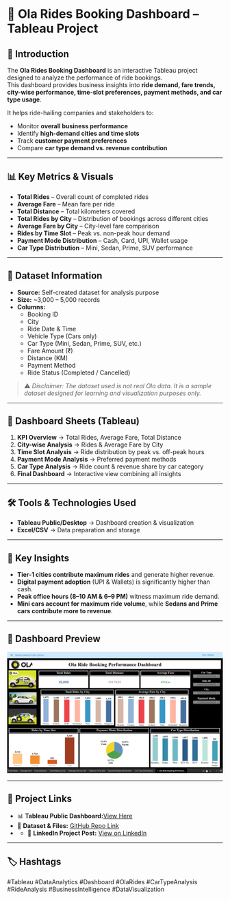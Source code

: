 # 🚖 Ola Rides Booking Dashboard – Tableau Project  

## 📍 Introduction  
The **Ola Rides Booking Dashboard** is an interactive Tableau project designed to analyze the performance of ride bookings.  
This dashboard provides business insights into **ride demand, fare trends, city-wise performance, time-slot preferences, payment methods, and car type usage**.  

It helps ride-hailing companies and stakeholders to:  
- Monitor **overall business performance**  
- Identify **high-demand cities and time slots**  
- Track **customer payment preferences**  
- Compare **car type demand vs. revenue contribution**  

---
## 📊 Key Metrics & Visuals  
- **Total Rides** – Overall count of completed rides  
- **Average Fare** – Mean fare per ride  
- **Total Distance** – Total kilometers covered  
- **Total Rides by City** – Distribution of bookings across different cities  
- **Average Fare by City** – City-level fare comparison  
- **Rides by Time Slot** – Peak vs. non-peak hour demand  
- **Payment Mode Distribution** – Cash, Card, UPI, Wallet usage  
- **Car Type Distribution** – Mini, Sedan, Prime, SUV performance  

---
## 📂 Dataset Information  
- **Source:** Self-created dataset for analysis purpose  
- **Size:** ~3,000 – 5,000 records  
- **Columns:**  
  - Booking ID  
  - City  
  - Ride Date & Time  
  - Vehicle Type (Cars only)  
  - Car Type (Mini, Sedan, Prime, SUV, etc.)  
  - Fare Amount (₹)  
  - Distance (KM)  
  - Payment Method  
  - Ride Status (Completed / Cancelled)  

> ⚠️ *Disclaimer: The dataset used is not real Ola data. It is a sample dataset designed for learning and visualization purposes only.*  

---
## 📑 Dashboard Sheets (Tableau)  
1. **KPI Overview** → Total Rides, Average Fare, Total Distance  
2. **City-wise Analysis** → Rides & Average Fare by City  
3. **Time Slot Analysis** → Ride distribution by peak vs. off-peak hours  
4. **Payment Mode Analysis** → Preferred payment methods  
5. **Car Type Analysis** → Ride count & revenue share by car category  
6. **Final Dashboard** → Interactive view combining all insights  

---
## 🛠 Tools & Technologies Used  
- **Tableau Public/Desktop** → Dashboard creation & visualization  
- **Excel/CSV** → Data preparation and storage  

---
## 🎯 Key Insights  
- **Tier-1 cities contribute maximum rides** and generate higher revenue.  
- **Digital payment adoption** (UPI & Wallets) is significantly higher than cash.  
- **Peak office hours (8–10 AM & 6–9 PM)** witness maximum ride demand.  
- **Mini cars account for maximum ride volume**, while **Sedans and Prime cars contribute more to revenue**.  
---
## 📸 Dashboard Preview  
![Ola Rides Booking Dashboard](https://github.com/Shrutika021/Ola-Rides-Booking-Dashboard/blob/main/2025-09-04.png?raw=true)

---
## 🔗 Project Links  
- 📊 **Tableau Public Dashboard:**[View Here](https://public.tableau.com/app/profile/shrutika.kamble8693/viz/OlaRidesBookingDashboard/OlaRideBookingPerformanceDashboard?publish=yes)
- 📂 **Dataset & Files:** [GitHub Repo Link](https://github.com/YourUsername/Ola-Rides-Booking-Dashboard)
- - 🔗 **LinkedIn Project Post:** [View on LinkedIn](https://www.linkedin.com/in/shrutika-kamble-9522221ab)  
---

## 🏷 Hashtags  
#Tableau #DataAnalytics #Dashboard #OlaRides #CarTypeAnalysis #RideAnalysis #BusinessIntelligence #DataVisualization
